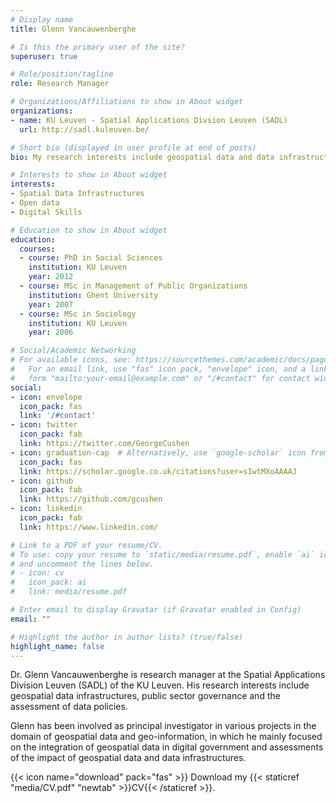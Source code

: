 ```yaml
---
# Display name
title: Glenn Vancauwenberghe

# Is this the primary user of the site?
superuser: true

# Role/position/tagline
role: Research Manager

# Organizations/Affiliations to show in About widget
organizations:
- name: KU Leuven - Spatial Applications Divsion Leuven (SADL)
  url: http://sadl.kuleuven.be/

# Short bio (displayed in user profile at end of posts)
bio: My research interests include geospatial data and data infrastructure 

# Interests to show in About widget
interests:
- Spatial Data Infrastructures
- Open data
- Digital Skills

# Education to show in About widget
education:
  courses:
  - course: PhD in Social Sciences
    institution: KU Leuven
    year: 2012
  - course: MSc in Management of Public Organizations
    institution: Ghent University
    year: 2007
  - course: MSc in Sociology
    institution: KU Leuven
    year: 2006

# Social/Academic Networking
# For available icons, see: https://sourcethemes.com/academic/docs/page-builder/#icons
#   For an email link, use "fas" icon pack, "envelope" icon, and a link in the
#   form "mailto:your-email@example.com" or "/#contact" for contact widget.
social:
- icon: envelope
  icon_pack: fas
  link: '/#contact'
- icon: twitter
  icon_pack: fab
  link: https://twitter.com/GeorgeCushen
- icon: graduation-cap  # Alternatively, use `google-scholar` icon from `ai` icon pack
  icon_pack: fas
  link: https://scholar.google.co.uk/citations?user=sIwtMXoAAAAJ
- icon: github
  icon_pack: fab
  link: https://github.com/gcushen
- icon: linkedin
  icon_pack: fab
  link: https://www.linkedin.com/

# Link to a PDF of your resume/CV.
# To use: copy your resume to `static/media/resume.pdf`, enable `ai` icons in `params.toml`, 
# and uncomment the lines below.
# - icon: cv
#   icon_pack: ai
#   link: media/resume.pdf

# Enter email to display Gravatar (if Gravatar enabled in Config)
email: ""

# Highlight the author in author lists? (true/false)
highlight_name: false
---
```


Dr. Glenn Vancauwenberghe is research manager at the Spatial Applications Division Leuven (SADL) of the KU Leuven. His research interests include geospatial data infrastructures, public sector governance and the assessment of data policies. 

Glenn has been involved as principal investigator in various projects in the domain of geospatial data and geo-information, in which he mainly focused on the integration of geospatial data in digital government and assessments of the impact of geospatial data and data infrastructures. 

{{< icon name="download" pack="fas" >}} Download my {{< staticref "media/CV.pdf" "newtab" >}}CV{{< /staticref >}}.
